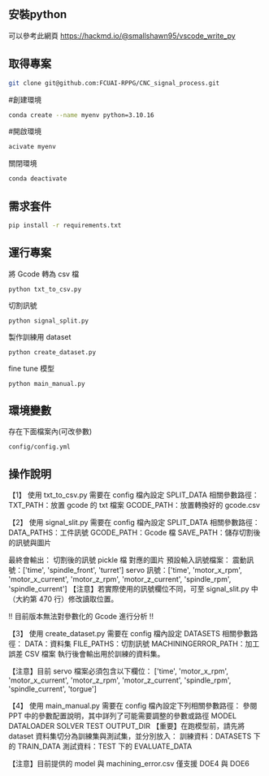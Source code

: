 ## 安裝python

可以參考此網頁
https://hackmd.io/@smallshawn95/vscode_write_py

## 取得專案

```bash
git clone git@github.com:FCUAI-RPPG/CNC_signal_process.git
```

#創建環境
```bash
conda create --name myenv python=3.10.16
```

#開啟環境
```bash
acivate myenv
```

關閉環境
```bash
conda deactivate
```

## 需求套件

```bash
pip install -r requirements.txt
```

## 運行專案

將 Gcode 轉為 csv 檔
```
python txt_to_csv.py
```

切割訊號
```
python signal_split.py
```

製作訓練用 dataset
```
python create_dataset.py
```

fine tune 模型
```
python main_manual.py
```

## 環境變數

存在下面檔案內(可改參數)
```
config/config.yml
```

## 操作說明
【1】 使用 txt_to_csv.py
需要在 config 檔內設定 SPLIT_DATA 相關參數路徑：
TXT_PATH：放置 gcode 的 txt 檔案
GCODE_PATH：放置轉換好的 gcode.csv


【2】 使用 signal_slit.py
需要在 config 檔內設定 SPLIT_DATA 相關參數路徑：
DATA_PATHS：工件訊號
GCODE_PATH：Gcode 檔
SAVE_PATH：儲存切割後的訊號與圖片

最終會輸出：
切割後的訊號 pickle 檔
對應的圖片
預設輸入訊號檔案：
震動訊號：['time', 'spindle_front', 'turret']
servo 訊號：['time', 'motor_x_rpm', 'motor_x_current', 'motor_z_rpm', 'motor_z_current', 'spindle_rpm', 'spindle_current']
【注意】若實際使用的訊號欄位不同，可至 signal_slit.py 中（大約第 470 行）修改讀取位置。

!! 目前版本無法對參數化的 Gcode 進行分析 !!


【3】 使用 create_dataset.py
需要在 config 檔內設定 DATASETS 相關參數路徑：
DATA：資料集
FILE_PATHS：切割訊號
MACHININGERROR_PATH：加工誤差 CSV 檔案
執行後會輸出用於訓練的資料集。

【注意】目前 servo 檔案必須包含以下欄位： ['time', 'motor_x_rpm', 'motor_x_current', 'motor_z_rpm', 'motor_z_current', 'spindle_rpm', 'spindle_current', 'torgue']


【4】 使用 main_manual.py
需要在 config 檔內設定下列相關參數路徑：
參閱 PPT 中的參數配置說明，其中詳列了可能需要調整的參數或路徑
MODEL
DATALOADER
SOLVER
TEST
OUTPUT_DIR
【重要】在跑模型前，請先將 dataset 資料集切分為訓練集與測試集，並分別放入：
訓練資料：DATASETS 下的 TRAIN_DATA 
測試資料：TEST 下的 EVALUATE_DATA 

【注意】目前提供的 model 與 machining_error.csv 僅支援 DOE4 與 DOE6
